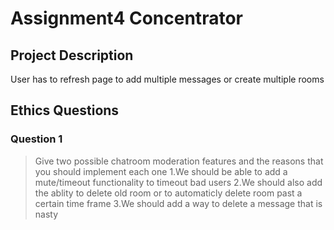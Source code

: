 # Assignment4 Concentrator

## Project Description
<!-- you can include known bugs, design decisions, external references used... -->
User has to refresh page to add multiple messages or create multiple rooms

## Ethics Questions

### Question 1

> Give two possible chatroom moderation features and the reasons that you should implement each one
1.We should be able to add a mute/timeout functionality to timeout bad users
2.We should also add the ablity to delete old room or to automaticly delete room past a certain time frame
3.We should add a way to delete a message that is nasty

<!-- Put your answer to question 1 here -->
